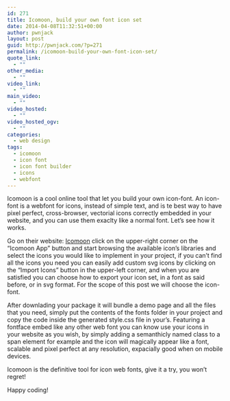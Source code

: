 ```yaml
---
id: 271
title: Icomoon, build your own font icon set
date: 2014-04-08T11:32:51+00:00
author: pwnjack
layout: post
guid: http://pwnjack.com/?p=271
permalink: /icomoon-build-your-own-font-icon-set/
quote_link:
  - ""
other_media:
  - ""
video_link:
  - ""
main_video:
  - ""
video_hosted:
  - ""
video_hosted_ogv:
  - ""
categories:
  - web design
tags:
  - icomoon
  - icon font
  - icon font builder
  - icons
  - webfont
---
```

Icomoon is a cool online tool that let you build your own icon-font. An icon-font is a webfont for icons, instead of simple text, and is te best way to have pixel perfect, cross-browser, vectorial icons correctly embedded in your website, and you can use them exaclty like a normal font. Let&#8217;s see how it works.

Go on their website: <a title="Icomoon" href="http://icomoon.io" target="_blank">Icomoon</a> click on the upper-right corner on the &#8220;Icomoon App&#8221; button and start browsing the available icon&#8217;s libraries and select the icons you would like to implement in your project, if you can&#8217;t find all the icons you need you can easily add custom svg icons by clicking on the &#8220;Import Icons&#8221; button in the upper-left corner, and when you are satisfied you can choose how to export your icon set, in a font as said before, or in svg format. For the scope of this post we will choose the icon-font.

After downlading your package it will bundle a demo page and all the files that you need, simply put the contents of the fonts folder in your project and copy the code inside the generated style.css file in your&#8217;s. Featuring a fontface embed like any other web font you can know use your icons in your website as you wish, by simply adding a semanthicly named class to a span element for example and the icon will magically appear like a font, scalable and pixel perfect at any resolution, expacially good when on mobile devices.

Icomoon is the definitive tool for icon web fonts, give it a try, you won&#8217;t regret!

Happy coding!